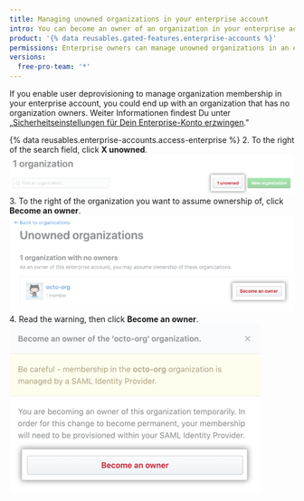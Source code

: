 ```yaml
---
title: Managing unowned organizations in your enterprise account
intro: You can become an owner of an organization in your enterprise account that currently has no owners.
product: '{% data reusables.gated-features.enterprise-accounts %}'
permissions: Enterprise owners can manage unowned organizations in an enterprise account.
versions:
  free-pro-team: '*'
---
```


If you enable user deprovisioning to manage organization membership in your enterprise account, you could end up with an organization that has no organization owners. Weiter Informationen findest Du unter „[Sicherheitseinstellungen für Dein Enterprise-Konto erzwingen](/github/setting-up-and-managing-your-enterprise/enforcing-security-settings-in-your-enterprise-account#managing-user-provisioning-for-organizations-in-your-enterprise-account)."

{% data reusables.enterprise-accounts.access-enterprise %}
2. To the right of the search field, click **X unowned**. ![Button to view unowned organizations](/assets/images/help/business-accounts/unowned-organizations-button.png)
3. To the right of the organization you want to assume ownership of, click **Become an owner**. ![Become an owner button](/assets/images/help/business-accounts/become-an-owner-button.png)
4. Read the warning, then click **Become an owner**. ![Become an owner button](/assets/images/help/business-accounts/become-an-owner-confirmation.png)
